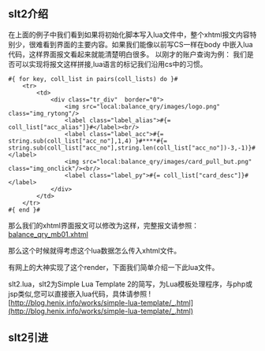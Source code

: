 
## slt2介绍

在上面的例子中我们看到如果将初始化脚本写入lua文件中，整个xhtml报文内容特别少，很难看到界面的主要内容。如果我们能像以前写CS一样在body
中嵌入lua代码，这样界面报文看起来就能清楚明白很多。
以刚才的账户查询为例：
我们是否可以实现将报文这样拼接,lua语言的标记我们沿用cs中的习惯。
```
#{ for key, coll_list in pairs(coll_lists) do }#
    <tr>
        <td>
            <div class="tr_div"  border="0">
                <img src="local:balance_qry/images/logo.png" class="img_rytong"/>
                <label class="label_alias">#{= coll_list["acc_alias"]}#</label><br/>
                <label class="label_acc">#{= string.sub(coll_list["acc_no"],1,4) }#****#{= string.sub(coll_list["acc_no"],string.len(coll_list["acc_no"])-3,-1)}#</label>
                <img src="local:balance_qry/images/card_pull_but.png" class="img_onclick"/><br/>
                <label class="label_py">#{= coll_list["card_desc"]}#</label>
            </div>
        </td>
    </tr>
#{ end }#
```
那么我们的xhtml界面报文可以修改为这样，完整报文请参照：
[balance_qry_mb01.xhtml](images/balance_qry_mb01_slt2.xhtml)

那么这个时候就得考虑这个lua数据怎么传入xhtml文件。

有网上的大神实现了这个render，下面我们简单介绍一下此lua文件。

slt2.lua，slt2为Simple Lua Template 2的简写，为Lua模板处理程序，与php或jsp类似,您可以直接嵌入lua代码，具体请参照
![http://blog.henix.info/works/simple-lua-template/_.html](http://blog.henix.info/works/simple-lua-template/_.html)









## slt2引进
